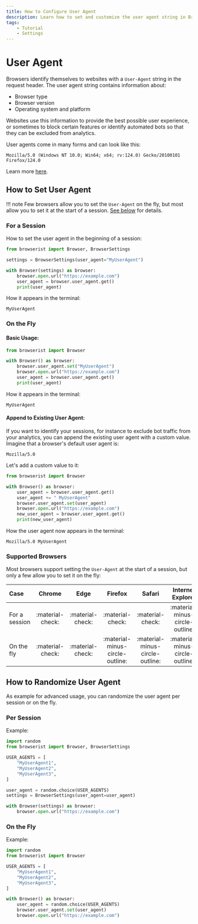 ```yaml
---
title: How to Configure User Agent
description: Learn how to set and customize the user agent string in Browserist. Includes code examples, tips, and tricks for web automation and scraping.
tags:
    - Tutorial
    - Settings
---
```


# User Agent
Browsers identify themselves to websites with a `User-Agent` string in the request header. The user agent string contains information about:

* Browser type
* Browser version
* Operating system and platform

Websites use this information to provide the best possible user experience, or sometimes to block certain features or identify automated bots so that they can be excluded from analytics.

User agents come in many forms and can look like this:

```shell title=""
Mozilla/5.0 (Windows NT 10.0; Win64; x64; rv:124.0) Gecko/20100101 Firefox/124.0
```

Learn more [here](https://developer.mozilla.org/en-US/docs/Web/HTTP/Headers/User-Agent).

## How to Set User Agent
!!! note
    Few browsers allow you to set the `User-Agent` on the fly, but most allow you to set it at the start of a session. [See below](#supported-browsers) for details.

### For a Session
How to set the user agent in the beginning of a session:

```python linenums="1"
from browserist import Browser, BrowserSettings

settings = BrowserSettings(user_agent="MyUserAgent")

with Browser(settings) as browser:
    browser.open.url("https://example.com")
    user_agent = browser.user_agent.get()
    print(user_agent)
```

How it appears in the terminal:

```shell title=""
MyUserAgent
```

### On the Fly
#### Basic Usage:

```python linenums="1"
from browserist import Browser

with Browser() as browser:
    browser.user_agent.set("MyUserAgent")
    browser.open.url("https://example.com")
    user_agent = browser.user_agent.get()
    print(user_agent)
```

How it appears in the terminal:

```shell title=""
MyUserAgent
```

#### Append to Existing User Agent:
If you want to identify your sessions, for instance to exclude bot traffic from your analytics, you can append the existing user agent with a custom value. Imagine that a browser's default user agent is:

```shell title=""
Mozilla/5.0
```

Let's add a custom value to it:

```python linenums="1"
from browserist import Browser

with Browser() as browser:
    user_agent = browser.user_agent.get()
    user_agent += " MyUserAgent"
    browser.user_agent.set(user_agent)
    browser.open.url("https://example.com")
    new_user_agent = browser.user_agent.get()
    print(new_user_agent)
```

How the user agent now appears in the terminal:

```shell title=""
Mozilla/5.0 MyUserAgent
```

### Supported Browsers
Most browsers support setting the `User-Agent` at the start of a session, but only a few allow you to set it on the fly:

| Case          | Chrome           | Edge             | Firefox                         | Safari                          | Internet Explorer               |
| :------------ | :--------------: | :--------------: | :-----------------------------: | :-----------------------------: | :-----------------------------: |
| For a session | :material-check: | :material-check: | :material-check:                | :material-check:                | :material-minus-circle-outline: |
| On the fly    | :material-check: | :material-check: | :material-minus-circle-outline: | :material-minus-circle-outline: | :material-minus-circle-outline: |

## How to Randomize User Agent
As example for advanced usage, you can randomize the user agent per session or on the fly.

### Per Session
Example:

```python linenums="1"
import random
from browserist import Browser, BrowserSettings

USER_AGENTS = [
    "MyUserAgent1",
    "MyUserAgent2",
    "MyUserAgent3",
]

user_agent = random.choice(USER_AGENTS)
settings = BrowserSettings(user_agent=user_agent)

with Browser(settings) as browser:
    browser.open.url("https://example.com")
```

### On the Fly
Example:

```python linenums="1"
import random
from browserist import Browser

USER_AGENTS = [
    "MyUserAgent1",
    "MyUserAgent2",
    "MyUserAgent3",
]

with Browser() as browser:
    user_agent = random.choice(USER_AGENTS)
    browser.user_agent.set(user_agent)
    browser.open.url("https://example.com")
```
